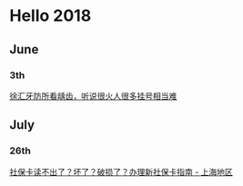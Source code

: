 # Hello 2018

## June

### 3th
[徐汇牙防所看龋齿，听说很火人很多挂号相当难](./0603_see_dentist_in_xuhui_clinic.md)


## July

### 26th
[社保卡读不出了？坏了？破损了？办理新社保卡指南 - 上海地区](./0726_get_a_new_social_security_medical_cards_3rd.md)
